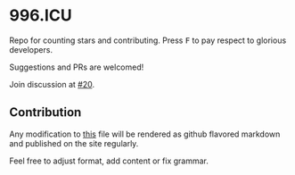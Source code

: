 996.ICU
===

Repo for counting stars and contributing. Press <kbd>F</kbd> to pay respect to glorious developers.

Suggestions and PRs are welcomed!

Join discussion at [#20](https://github.com/996icu/996.ICU/issues/20).

Contribution
---

Any modification to [this](https://github.com/996icu/996.ICU/blob/master/zh_CN.md) file will be rendered as github flavored markdown and published on the site regularly. 

Feel free to adjust format, add content or fix grammar.
